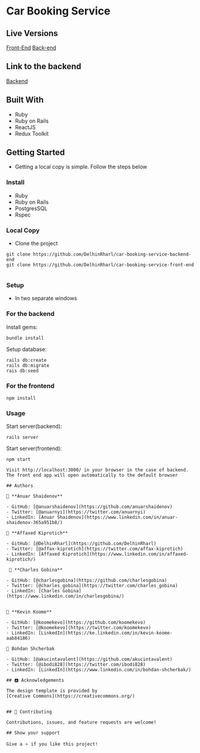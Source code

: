 # Car Booking Service


## Live Versions
[Front-End](https://62841455ea5ce52646803a1c--tangerine-faloodeh-288b4c.netlify.app/)
[Back-end](https://car-booking-premium.herokuapp.com)

## Link to the backend

[Backend](https://github.com/DelhinRharl/car-booking-service-back-end)
## Built With

- Ruby
- Ruby on Rails
- ReactJS
- Redux Toolkit

## Getting Started

- Getting a local copy is simple. Follow the steps below

### Install

- Ruby
- Ruby on Rails
- PostgresSQL
- Rspec

### Local Copy

- Clone the project

```
git clone https://github.com/DelhinRharl/car-booking-service-backend-end
git clone https://github.com/DelhinRharl/car-booking-service-front-end


```

### Setup

- In two separate windows

### For the backend

Install gems:

```
bundle install
```

Setup database:

```
rails db:create
rails db:migrate
rais db:seed
```

### For the frontend

```
npm install

```

### Usage

Start server(backend):

```
rails server
```

Start server(frontend): 
```
npm start

Visit http://localhost:3000/ in your browser in the case of backend.
The front end app will open automatically to the default browser

## Authors

👤 **Anuar Shaidenov**

- GitHub: [@anuarshaidenov](https://github.com/anuarshaidenov)
- Twitter: [@anuarnyi](https://twitter.com/anuarnyi)
- LinkedIn: [Anuar Shaidenov](https://www.linkedin.com/in/anuar-shaidenov-365a951b8/)

👤 **Affaxed Kiprotich**

- GitHub: [@DelhinRharl](https://github.com/DelhinRharl)
- Twitter: [@affax-kiprotich](https://twitter.com/affax-kiprotich)
- LinkedIn: [Affaxed Kiprotich](https://www.linkedin.com/in/affaxed-kiprotich/)
 
 👤 **Charles Gobina**

- GitHub: [@charlesgobina](https://github.com/charlesgobina)
- Twitter: [@charles_gobina](https://twitter.com/charles_gobina)
- LinkedIn: [Charles Gobina](https://www.linkedin.com/in/charlesgobina/)


👤 **Kevin Koome**

- GitHub: [@koomekevo](https://github.com/koomekevo)
- Twitter: [@koomekevo](https://twitter.com/koomekevo)
- LinkedIn: [LinkedIn](https://ke.linkedin.com/in/kevin-koome-aab84186)

👤 Bohdan Shcherbak

- GitHub: [@akucintavalent](https://github.com/akucintavalent)
- Twitter: [@ibodi828](https://twitter.com/ibodi828)
- LinkedIn: [LinkedIn](https://www.linkedin.com/in/bohdan-shcherbak/)

## 🅰️ Acknowledgements

The design template is provided by 
[Creative Commons](https://creativecommons.org/)


## 🤝 Contributing

Contributions, issues, and feature requests are welcome!

## Show your support

Give a ⭐️ if you like this project!
